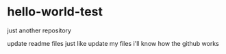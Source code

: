 # hello-world-test
just another repository

update readme files just like update my files 
i'll know how the github works

